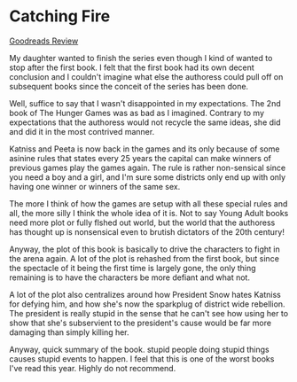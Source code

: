 # Catching Fire
[Goodreads Review](https://www.goodreads.com/review/show/7065409651)

My daughter wanted to finish the series even though I kind of wanted to stop after the first book. I felt that the first book had its own decent conclusion and I couldn't imagine what else the authoress could pull off on subsequent books since the conceit of the series has been done.

Well, suffice to say that I wasn't disappointed in my expectations. The 2nd book of The Hunger Games was as bad as I imagined. Contrary to my expectations that the authoress would not recycle the same ideas, she did and did it in the most contrived manner.

Katniss and Peeta is now back in the games and its only because of some asinine rules that states every 25 years the capital can make winners of previous games play the games again. The rule is rather non-sensical since you need a boy and a girl, and I'm sure some districts only end up with only having one winner or winners of the same sex.

The more I think of how the games are setup with all these special rules and all, the more silly I think the whole idea of it is. Not to say Young Adult books need more plot or fully flshed out world, but the world that the authoress has thought up is nonsensical even to brutish dictators of the 20th century!

Anyway, the plot of this book is basically to drive the characters to fight in the arena again. A lot of the plot is rehashed from the first book, but since the spectacle of it being the first time is largely gone, the only thing remaining is to have the characters be more defiant and what not.

A lot of the plot also centralizes around how President Snow hates Katniss for defying him, and how she's now the sparkplug of district wide rebellion. The president is really stupid in the sense that he can't see how using her to show that she's subservient to the president's cause would be far more damaging than simply killing her.

Anyway, quick summary of the book. stupid people doing stupid things causes stupid events to happen. I feel that this is one of the worst books I've read this year. Highly do not recommend.
